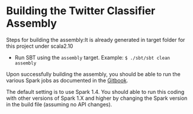 # Building the Twitter Classifier Assembly

Steps for building the assembly:It is already generated in target folder for this project under scala2.10

* Run SBT using the `assembly` target.  Example: `$ ./sbt/sbt clean assembly`

Upon successfully building the assembly, you should be able to run the various Spark jobs as documented in the [Gitbook](https://www.gitbook.io/read/book/databricks/databricks-spark-reference-applications).

The default setting is to use Spark 1.4.  You should able to run this coding with other versions of Spark 1.X and higher by changing the Spark version in the build file (assuming no API changes).
